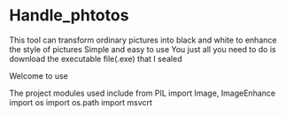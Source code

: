 # Handle_phtotos
This tool can transform ordinary pictures into black and white to enhance the style of pictures
Simple and easy to use
You just all you need to do is download the executable file(.exe) that I sealed


Welcome to use

The project modules used include
from PIL import Image, ImageEnhance
import os
import os.path
import msvcrt
